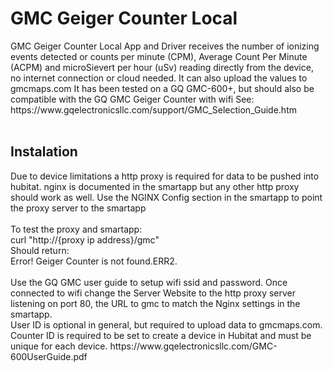 <h1>GMC Geiger Counter Local</h1>
GMC Geiger Counter Local App and Driver receives the number of ionizing events detected or counts per minute (CPM), Average Count Per Minute (ACPM) and microSievert per hour (uSv) reading directly from the device, no internet connection or cloud needed. It can also upload the values to gmcmaps.com 
It has been tested on a GQ GMC-600+, but should also be compatible with the GQ GMC Geiger Counter with wifi See: https://www.gqelectronicsllc.com/support/GMC_Selection_Guide.htm<br>
<br>
<h2>Instalation</h2>
Due to device limitations a http proxy is required for data to be pushed into hubitat. nginx is documented in the smartapp but any other http proxy should work as well. Use the NGINX Config section in the smartapp to point the proxy server to the smartapp<br><br>
To test the proxy and smartapp:<br>
curl "http://{proxy ip address}/gmc"<br>
Should return:<br>
<html><head><body>Error! Geiger Counter is not found.ERR2.</body></html><br><br>
Use the GQ GMC user guide to setup wifi ssid and password. Once connected to wifi change the Server Website to the http proxy server listening on port 80, the URL to gmc to match the Nginx settings in the smartapp.<br>User ID is optional in general, but required to upload data to gmcmaps.com. Counter ID is required to be set to create a device in Hubitat and must be unique for each device.
https://www.gqelectronicsllc.com/GMC-600UserGuide.pdf
